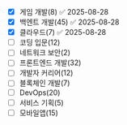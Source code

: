 - [x] 게임 개발(8) ✅ 2025-08-28
- [x] 백엔트 개발(45) ✅ 2025-08-28
- [x] 클라우드(7) ✅ 2025-08-28
- [ ] 코딩 입문(12)
- [ ] 네트워크 보안(2)
- [ ] 프론트엔드 개발(32)
- [ ] 개발자 커리어(12)
- [ ] 블록체인 개발(7)
- [ ] DevOps(20)
- [ ] 서비스 기획(5)
- [ ] 모바일앱(15)
